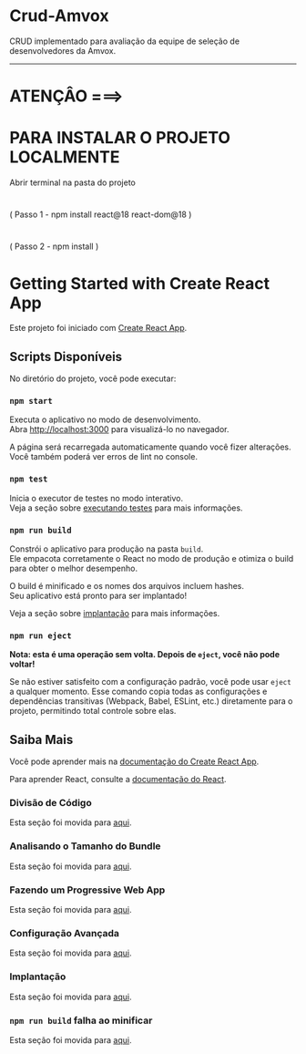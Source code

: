 # Crud-Amvox
CRUD implementado para avaliação da equipe de seleção de desenvolvedores da Amvox.

---
# ATENÇÂO ===>

# ##################################################################
# ##################################################################
# ##################################################################
# ##################################################################
# ##################################################################

# PARA INSTALAR O PROJETO LOCALMENTE
Abrir terminal na pasta do projeto
#
( Passo 1 - npm install react@18 react-dom@18 ) 
#
( Passo 2 - npm install )

# ##################################################################
# ##################################################################
# ##################################################################
# ##################################################################
# ##################################################################


# Getting Started with Create React App

Este projeto foi iniciado com [Create React App](https://github.com/facebook/create-react-app).

## Scripts Disponíveis

No diretório do projeto, você pode executar:

### `npm start`

Executa o aplicativo no modo de desenvolvimento.\
Abra [http://localhost:3000](http://localhost:3000) para visualizá-lo no navegador.

A página será recarregada automaticamente quando você fizer alterações.\
Você também poderá ver erros de lint no console.

### `npm test`

Inicia o executor de testes no modo interativo.\
Veja a seção sobre [executando testes](https://facebook.github.io/create-react-app/docs/running-tests) para mais informações.

### `npm run build`

Constrói o aplicativo para produção na pasta `build`.\
Ele empacota corretamente o React no modo de produção e otimiza o build para obter o melhor desempenho.

O build é minificado e os nomes dos arquivos incluem hashes.\
Seu aplicativo está pronto para ser implantado!

Veja a seção sobre [implantação](https://facebook.github.io/create-react-app/docs/deployment) para mais informações.

### `npm run eject`

**Nota: esta é uma operação sem volta. Depois de `eject`, você não pode voltar!**

Se não estiver satisfeito com a configuração padrão, você pode usar `eject` a qualquer momento. Esse comando copia todas as configurações e dependências transitivas (Webpack, Babel, ESLint, etc.) diretamente para o projeto, permitindo total controle sobre elas.

## Saiba Mais

Você pode aprender mais na [documentação do Create React App](https://facebook.github.io/create-react-app/docs/getting-started).

Para aprender React, consulte a [documentação do React](https://reactjs.org/).

### Divisão de Código

Esta seção foi movida para [aqui](https://facebook.github.io/create-react-app/docs/code-splitting).

### Analisando o Tamanho do Bundle

Esta seção foi movida para [aqui](https://facebook.github.io/create-react-app/docs/analyzing-the-bundle-size).

### Fazendo um Progressive Web App

Esta seção foi movida para [aqui](https://facebook.github.io/create-react-app/docs/making-a-progressive-web-app).

### Configuração Avançada

Esta seção foi movida para [aqui](https://facebook.github.io/create-react-app/docs/advanced-configuration).

### Implantação

Esta seção foi movida para [aqui](https://facebook.github.io/create-react-app/docs/deployment).

### `npm run build` falha ao minificar

Esta seção foi movida para [aqui](https://facebook.github.io/create-react-app/docs/troubleshooting#npm-run-build-fails-to-minify).
